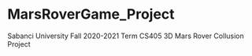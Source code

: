 # MarsRoverGame_Project
Sabanci University Fall 2020-2021 Term CS405 3D Mars Rover Collusion Project 
